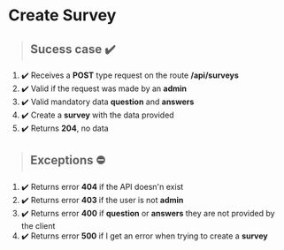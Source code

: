 # Create Survey

> ## Sucess case ✔️

1. ✔️ Receives a **POST** type request on the route **/api/surveys**
2. ✔️ Valid if the request was made by an **admin**
3. ✔️ Valid mandatory data **question** and **answers**
4. ✔️ Create a **survey** with the data provided
5. ✔️ Returns **204**, no data

> ## Exceptions ⛔

1. ✔️ Returns error **404** if the API doesn'n exist
2. ✔️ Returns error **403** if the user is not **admin**
3. ✔️ Returns error **400** if **question** or **answers** they are not provided by the client
4. ✔️ Returns error **500** if I get an error when trying to create a **survey**